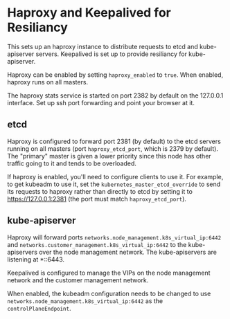 # Haproxy and Keepalived for Resiliancy

This sets up an haproxy instance to distribute requests to
etcd and kube-apiserver servers.  Keepalived is set up to provide
resiliancy for kube-apiserver.

Haproxy can be enabled by setting `haproxy_enabled` to `true`.  When enabled,
haproxy runs on all masters.

The haproxy stats service is started on port 2382 by default on the 127.0.0.1
interface. Set up ssh port forwarding and point your browser at it.

## etcd
Haproxy is configured to forward port 2381 (by default)
to the etcd servers running on all masters (port `haproxy_etcd_port`, which is
2379 by default). The "primary" master is given a lower priority since this
node has other traffic going to it and tends to be overloaded.

If haproxy is enabled, you'll need to configure clients to use it. For example,
to get kubeadm to use it, set the `kubernetes_master_etcd_override` to send
its requests to haproxy rather than directly to etcd by setting it to
https://127.0.0.1:2381 (the port must match `haproxy_etcd_port`).

## kube-apiserver
Haproxy will forward ports `networks.node_management.k8s_virtual_ip:6442` and
`networks.customer_management.k8s_virtual_ip:6442` to the kube-apiservers
over the node management network.  The kube-apiservers are listening at *::6443.

Keepalived is configured to manage the VIPs on the node management network and
the customer management network.

When enabled, the kubeadm configuration needs to be changed to use
`networks.node_management.k8s_virtual_ip:6442` as the `controlPlaneEndpoint`.
